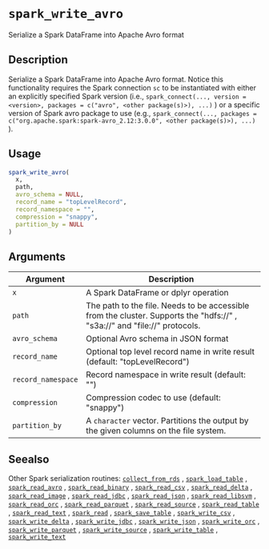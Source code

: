 # `spark_write_avro`

Serialize a Spark DataFrame into Apache Avro format


## Description

Serialize a Spark DataFrame into Apache Avro format.
 Notice this functionality requires the Spark connection `sc` to be instantiated with either
 an explicitly specified Spark version (i.e.,
 `spark_connect(..., version = <version>, packages = c("avro", <other package(s)>), ...)` )
 or a specific version of Spark avro package to use (e.g.,
 `spark_connect(..., packages = c("org.apache.spark:spark-avro_2.12:3.0.0", <other package(s)>), ...)` ).


## Usage

```r
spark_write_avro(
  x,
  path,
  avro_schema = NULL,
  record_name = "topLevelRecord",
  record_namespace = "",
  compression = "snappy",
  partition_by = NULL
)
```


## Arguments

Argument      |Description
------------- |----------------
`x`     |     A Spark DataFrame or dplyr operation
`path`     |     The path to the file. Needs to be accessible from the cluster. Supports the "hdfs://" , "s3a://" and "file://" protocols.
`avro_schema`     |     Optional Avro schema in JSON format
`record_name`     |     Optional top level record name in write result (default: "topLevelRecord")
`record_namespace`     |     Record namespace in write result (default: "")
`compression`     |     Compression codec to use (default: "snappy")
`partition_by`     |     A `character` vector. Partitions the output by the given columns on the file system.


## Seealso

Other Spark serialization routines:
 [`collect_from_rds`](#collectfromrds) ,
 [`spark_load_table`](#sparkloadtable) ,
 [`spark_read_avro`](#sparkreadavro) ,
 [`spark_read_binary`](#sparkreadbinary) ,
 [`spark_read_csv`](#sparkreadcsv) ,
 [`spark_read_delta`](#sparkreaddelta) ,
 [`spark_read_image`](#sparkreadimage) ,
 [`spark_read_jdbc`](#sparkreadjdbc) ,
 [`spark_read_json`](#sparkreadjson) ,
 [`spark_read_libsvm`](#sparkreadlibsvm) ,
 [`spark_read_orc`](#sparkreadorc) ,
 [`spark_read_parquet`](#sparkreadparquet) ,
 [`spark_read_source`](#sparkreadsource) ,
 [`spark_read_table`](#sparkreadtable) ,
 [`spark_read_text`](#sparkreadtext) ,
 [`spark_read`](#sparkread) ,
 [`spark_save_table`](#sparksavetable) ,
 [`spark_write_csv`](#sparkwritecsv) ,
 [`spark_write_delta`](#sparkwritedelta) ,
 [`spark_write_jdbc`](#sparkwritejdbc) ,
 [`spark_write_json`](#sparkwritejson) ,
 [`spark_write_orc`](#sparkwriteorc) ,
 [`spark_write_parquet`](#sparkwriteparquet) ,
 [`spark_write_source`](#sparkwritesource) ,
 [`spark_write_table`](#sparkwritetable) ,
 [`spark_write_text`](#sparkwritetext)


